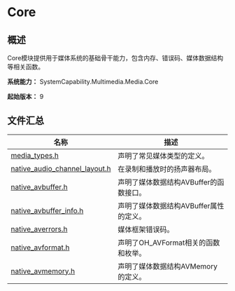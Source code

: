 # Core

<!--Kit: AVCodec Kit-->
<!--Subsystem: Multimedia-->
<!--Owner: @zhanghongran-->
<!--Designer: @dpy2650--->
<!--Tester: @cyakee-->
<!--Adviser: @w_Machine_cc-->

## 概述

Core模块提供用于媒体系统的基础骨干能力，包含内存、错误码、媒体数据结构等相关函数。

**系统能力：** SystemCapability.Multimedia.Media.Core

**起始版本：** 9

## 文件汇总

| 名称 | 描述 |
| -- | -- |
| [media_types.h](capi-media-types-h.md) | 声明了常见媒体类型的定义。 |
| [native_audio_channel_layout.h](capi-native-audio-channel-layout-h.md) | 在录制和播放时的扬声器布局。 |
| [native_avbuffer.h](capi-native-avbuffer-h.md) | 声明了媒体数据结构AVBuffer的函数接口。 |
| [native_avbuffer_info.h](capi-native-avbuffer-info-h.md) | 声明了媒体数据结构AVBuffer属性的定义。 |
| [native_averrors.h](capi-native-averrors-h.md) | 媒体框架错误码。 |
| [native_avformat.h](capi-native-avformat-h.md) | 声明了OH_AVFormat相关的函数和枚举。 |
| [native_avmemory.h](capi-native-avmemory-h.md) | 声明了媒体数据结构AVMemory的定义。 |
